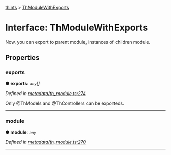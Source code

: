 [thints](../README.md) > [ThModuleWithExports](../interfaces/thmodulewithexports.md)



# Interface: ThModuleWithExports


Now, you can export to parent module, instances of children module.


## Properties
<a id="exports"></a>

###  exports

**●  exports**:  *`any`[]* 

*Defined in [metadata/th_module.ts:274](https://github.com/digitalinfluencers/ThinTS/blob/4b9e250/src/metadata/th_module.ts#L274)*



Only @ThModels and @ThControllers can be exporteds.




___

<a id="module"></a>

###  module

**●  module**:  *`any`* 

*Defined in [metadata/th_module.ts:270](https://github.com/digitalinfluencers/ThinTS/blob/4b9e250/src/metadata/th_module.ts#L270)*





___



